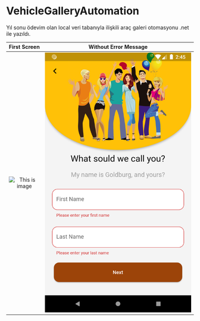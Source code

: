 # VehicleGalleryAutomation
Yıl sonu ödevim olan local veri tabanıyla ilişkili araç galeri otomasyonu .net ile yazıldı.

First Screen             |  Without Error Message 
:-------------------------:|:-------------------------:
![This is image]([[[https://github.com/gorkemarslanbogan/flutterLoginScreen/blob/main/Screenshot_1651529792.png?raw=true](https://github.com/gorkemarslanbogan/VehicleGalleryAutomation/blob/main/managmentPanel.PNG?raw=true)](https://github.com/gorkemarslanbogan/VehicleGalleryAutomation/blob/main/managmentPanel.PNG?raw=true)](https://github.com/gorkemarslanbogan/VehicleGalleryAutomation/blob/main/loginscreen.PNG?raw=true))  |  ![This is image](https://github.com/gorkemarslanbogan/flutterLoginScreen/blob/main/Screenshot_1651589138.png?raw=true)
